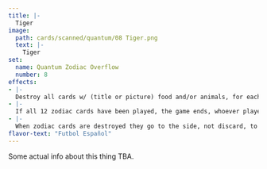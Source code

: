 ```yaml
---
title: |-
  Tiger
image: 
  path: cards/scanned/quantum/08 Tiger.png
  text: |-
    Tiger
set:
  name: Quantum Zodiac Overflow
  number: 8
effects: 
- |-
  Destroy all cards w/ (title or picture) food and/or animals, for each card destroyed, draw 2 cards.
- |-
  If all 12 zodiac cards have been played, the game ends, whoever played the most wins, 6-6 ends as a tie.
- |-
  When zodiac cards are destroyed they go to the side, not discard, to be counted at the end.
flavor-text: "Futbol Español"
---
```

Some actual info about this thing TBA.
